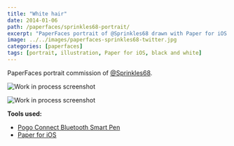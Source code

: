 ```yaml
---
title: "White hair"
date: 2014-01-06
path: /paperfaces/sprinkles68-portrait/
excerpt: "PaperFaces portrait of @Sprinkles68 drawn with Paper for iOS on an iPad."
image: ../../images/paperfaces-sprinkles68-twitter.jpg
categories: [paperfaces]
tags: [portrait, illustration, Paper for iOS, black and white]
---
```


PaperFaces portrait commission of [@Sprinkles68](https://twitter.com/Sprinkles68).

![Work in process screenshot](../../images/paperfaces-sprinkles68-process-1-lg.jpg)

![Work in process screenshot](../../images/paperfaces-sprinkles68-process-2-lg.jpg)

**Tools used:**

- [Pogo Connect Bluetooth Smart Pen](https://www.amazon.com/gp/product/B009K448L4/ref=as_li_ss_tl?ie=UTF8&camp=1789&creative=390957&creativeASIN=B009K448L4&linkCode=as2&tag=mademist-20)
- [Paper for iOS](https://paper.bywetransfer.com/)
